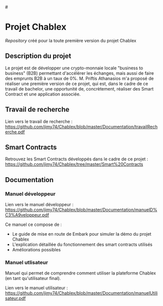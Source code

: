 #<h1>Projet Chablex</h1>
*Repository* créé pour la toute première version du projet Chablex

<h2>Description du projet</h2>

Le projet est de développer une crypto-monnaie locale "business to business" (B2B) permettant d'accélérer les échanges, mais aussi de faire des emprunts B2B à un taux de 0%.
M. Priftis Athanasios m'a proposé de réaliser une première version de ce projet, qui est, dans le cadre de ce travail de bachelor, une opportunité de, concrètement, réaliser des Smart Contract et une application associée.

<h2>Travail de recherche</h2>

Lien vers le travail de recherche :
https://github.com/jimy74/Chablex/blob/master/Documentation/travailRecherche.pdf

<h2>Smart Contracts</h2>

Retrouvez les Smart Contracts développés dans le cadre de ce projet : 
https://github.com/jimy74/Chablex/tree/master/Smart%20Contracts

<h2>Documentation</h2>

<h3>Manuel développeur</h3>

Lien vers le manuel développeur : 
https://github.com/jimy74/Chablex/blob/master/Documentation/manuelD%C3%A9veloppeur.pdf

Ce manuel ce compose de :

- Le guide de mise en route de Embark pour simuler la démo du projet Chablex
- L'explication détaillée du fonctionnement des smart contracts utilisés
- Améliorations possibles 

<h3>Manuel utlisateur</h3>

Manuel qui permet de comprendre comment utiliser la plateforme Chablex (en tant qu'utilisateur final).

Lien vers le manuel utilisateur : 
https://github.com/jimy74/Chablex/blob/master/Documentation/manuelUtilisateur.pdf
